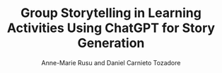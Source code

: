 ---
title: Group Storytelling in Learning Activities Using ChatGPT for Story Generation
subtitle: Anne-Marie Rusu and Daniel Carnieto Tozadore	
excerpt: "In this work, we proposed a web-based interface for multi-language storytelling by a social robot. Teachers of any topic can use the interface to make QTrobot approach their content in narratives. We used a chatGPT API to afford autonomously story enhancement or even complete generation. Therefore, our platform can be used in many rounds of stories, in 3 levels of story generation autonomy: (i) completely generation by chatGPT, (ii) partially generated by chatGPT (story enhancement) and (iii) no interference on the inserted story. A participatory design was performed with 5 teachers from a local school of Makers Space, where they teach children from 5 to 10 y.o. concepts of physics using LEGO kits. The majority of the participants claimed they found the solution helpful to explain the theory at the beginning of the class, since at this moment, their pupils are already excited to play with the kit and do not really pay attention to the instructions. Therefore, using the QTrobot is a potential alternative to hold their attention for longer. Furthermore, the chatGPT generation seems to solve teachers' problem of lack of time to come out with creative stories regarding each topic. Finally, we did a study case in which we deployed our solution in two group sessions where students were learning the concepts of centripetal force and rotation by building a merry-go-round."
tags: [Storytelling Generation Using chatGPT, Group Interactions for Learning, Participatory Design]
#header_type: splash
#header_img: /assets/img/nano.jpg

permalink: /rusu
---
